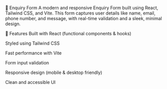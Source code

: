 📝 Enquiry Form
A modern and responsive Enquiry Form built using React, Tailwind CSS, and Vite.
This form captures user details like name, email, phone number, and message, with real-time validation and a sleek, minimal design.

🚀 Features
Built with React (functional components & hooks)

Styled using Tailwind CSS

Fast performance with Vite

Form input validation

Responsive design (mobile & desktop friendly)

Clean and accessible UI
